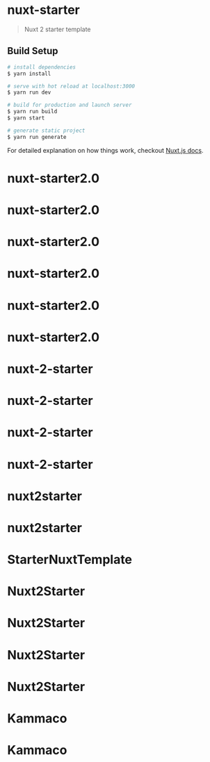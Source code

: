 # nuxt-starter

> Nuxt 2 starter template

## Build Setup

``` bash
# install dependencies
$ yarn install

# serve with hot reload at localhost:3000
$ yarn run dev

# build for production and launch server
$ yarn run build
$ yarn start

# generate static project
$ yarn run generate
```

For detailed explanation on how things work, checkout [Nuxt.js docs](https://nuxtjs.org).
# nuxt-starter2.0
# nuxt-starter2.0
# nuxt-starter2.0
# nuxt-starter2.0
# nuxt-starter2.0
# nuxt-starter2.0
# nuxt-2-starter
# nuxt-2-starter
# nuxt-2-starter
# nuxt-2-starter
# nuxt2starter
# nuxt2starter
# StarterNuxtTemplate
# Nuxt2Starter
# Nuxt2Starter
# Nuxt2Starter
# Nuxt2Starter
# Kammaco
# Kammaco
